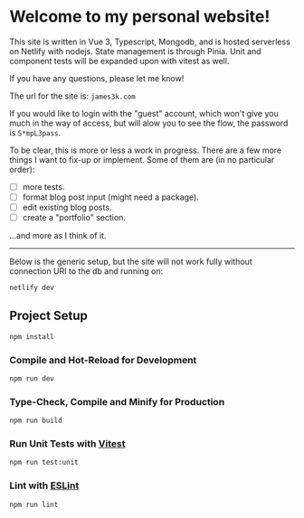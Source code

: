 # Welcome to my personal website!

This site is written in Vue 3, Typescript, Mongodb, and is hosted serverless on Netlify with nodejs.
State management is through Pinia.
Unit and component tests will be expanded upon with vitest as well.

If you have any questions, please let me know!

The url for the site is: 
``` james3k.com ```

If you would like to login with the "guest" account, which won't give you much in the 
way of access, but will alow you to see the flow, the password is ```S*mpL3pass```.

To be clear, this is more or less a work in progress.  There are a few more things I want to fix-up or implement.
Some of them are (in no particular order):

- [ ] more tests.
- [ ] format blog post input (might need a package).
- [ ] edit existing blog posts.
- [ ] create a "portfolio" section.

...and more as I think of it.

--- 

Below is the generic setup, but the site will not work fully without connection URI to the db and running on: 

```sh
netlify dev
```

## Project Setup

```sh
npm install
```

### Compile and Hot-Reload for Development

```sh
npm run dev
```

### Type-Check, Compile and Minify for Production

```sh
npm run build
```

### Run Unit Tests with [Vitest](https://vitest.dev/)

```sh
npm run test:unit
```

### Lint with [ESLint](https://eslint.org/)

```sh
npm run lint
```